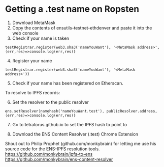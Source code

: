 <h1>Getting a .test name on Ropsten</h1>

1. Download MetaMask
2. Copy the contents of ensutils-testnet-ethdenver and paste it into the web console
3. Check if your name is taken
```
testRegistrar.register(web3.sha3('nameYouWant'), '<MetaMask address>', (err,res)=>console.log(err,res))
```
4. Register your name
```
testRegistrar.register(web3.sha3('nameYouWant'), '<MetaMask address>'))
```
5. Check if your name has been registered on Etherscan.

To resolve to IPFS records:

6. Set the resolver to the public resolver
```
ens.setResolver(namehash('nameYouWant.test'), publicResolver.address, (err,res)=>console.log(err,res))
```
7. Go to tetratorus.github.io to set the IPFS hash to point to

8. Download the ENS Content Resolver (.test) Chrome Extension


Shout out to Philip Prophet (github.com/monkybrain) for letting me use his source code
for the ENS-IPFS resolution tools.
https://github.com/monkybrain/ipfs-to-ens
https://github.com/monkybrain/ens-content-resolver
